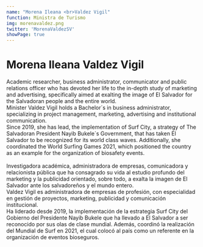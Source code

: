 ```yaml
---
name: "Morena Ileana <br>Valdez Vigil"
function: Ministra de Turismo
img: morenavaldez.png
twitter: 'MorenaValdezSV'
showPage: true
---
```


# Morena Ileana Valdez Vigil
 
Academic researcher, business administrator, communicator and public relations officer who has devoted her life to the in-depth study of marketing and advertising, specifically aimed at exalting the image of El Salvador for the Salvadoran people and the entire world.<br>
Minister Valdez Vigil holds a Bachelor´s in business administrator, specializing in project management, marketing, advertising and institutional communication.<br>
Since 2019, she has lead, the implementation of Surf City, a strategy of The Salvadoran President Nayib Bukele´s Government, that has taken El Salvador to be recognized for its world class waves. Additionally, she coordinated the World Surfing Games 2021, which positioned the country as an example for the organization of biosafety events.
<br><br>
Investigadora académica, administradora de empresas, comunicadora y relacionista pública que ha consagrado su vida al estudio profundo del marketing y la publicidad orientado, sobre todo, a exalta la imagen de El Salvador ante los salvadoreños y el mundo entero.<br>
Valdez Vigil es administradora de empresas de profesión, con especialidad en gestión de proyectos, marketing, publicidad y comunicación institucional. <br>
Ha liderado desde 2019, la implementación de la estrategia Surf City del Gobierno del Presidente Nayib Bukele que ha llevado a El Salvador a ser reconocido por sus olas de clase mundial. Además, coordinó la realización del Mundial de Surf en 2021, el cual colocó al país como un referente en la organización de eventos bioseguros.
<br><br>






